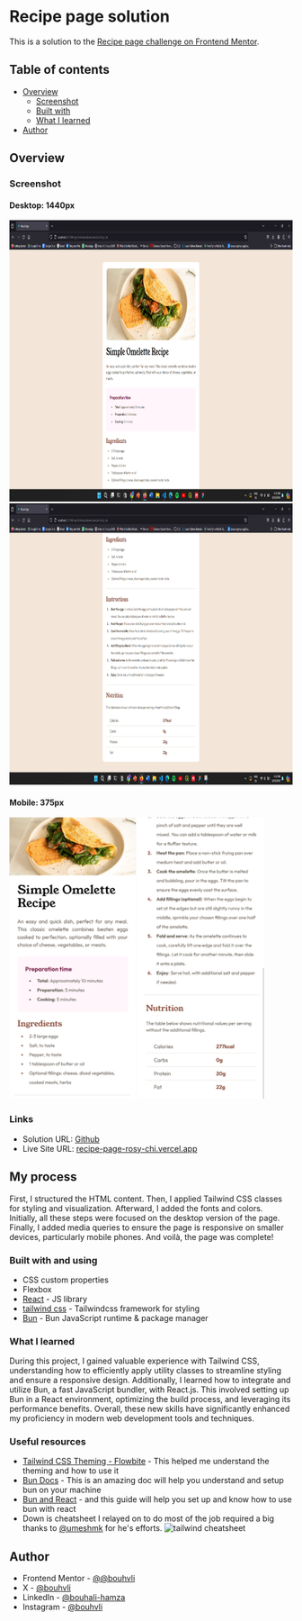 # Recipe page solution

This is a solution to the [Recipe page challenge on Frontend Mentor](https://www.frontendmentor.io/challenges/recipe-page-KiTsR8QQKm).

## Table of contents

- [Overview](#overview)
  - [Screenshot](#screenshot)
  - [Built with](#built-with)
  - [What I learned](#what-i-learned)
- [Author](#author)


## Overview

### Screenshot

#### Desktop: 1440px

<img src="./screens/sol_in_firefox_xl.png" alt="drawing" height="500"/>
<img src="./screens/sol_in_firefox_xl_2.png" alt="drawing" height="500"/>

#### Mobile: 375px

<img src="./screens/sol_firefox_sm.png" alt="drawing" height="500"/>
<img src="./screens/sol_firefox_sm_2.png" alt="drawing" height="500"/>

### Links

- Solution URL: [Github](https://github.com/bouhvli/recipe_page)
- Live Site URL: [recipe-page-rosy-chi.vercel.app](https://recipe-page-rosy-chi.vercel.app/)

## My process
First, I structured the HTML content. Then, I applied Tailwind CSS classes for styling and visualization. Afterward, I added the fonts and colors. Initially, all these steps were focused on the desktop version of the page. Finally, I added media queries to ensure the page is responsive on smaller devices, particularly mobile phones. And voilà, the page was complete!

### Built with and using
- CSS custom properties
- Flexbox
- [React](https://reactjs.org/) - JS library
- [tailwind css](https://tailwindcss.com/) - Tailwindcss framework for styling
- [Bun](https://bun.sh/) - Bun JavaScript runtime & package manager

### What I learned

During this project, I gained valuable experience with Tailwind CSS, understanding how to efficiently apply utility classes to streamline styling and ensure a responsive design. Additionally, I learned how to integrate and utilize Bun, a fast JavaScript bundler, with React.js. This involved setting up Bun in a React environment, optimizing the build process, and leveraging its performance benefits. Overall, these new skills have significantly enhanced my proficiency in modern web development tools and techniques.

### Useful resources

- [Tailwind CSS Theming - Flowbite](https://flowbite.com/docs/customize/theming/) - This helped me understand the theming and how to use it
- [Bun Docs](https://bun.sh/docs/installation) - This is an amazing doc will help you understand and setup bun on your machine
- [Bun and React](https://bun.sh/guides/ecosystem/react) - and this guide will help you set up and know how to use bun with react
- Down is cheatsheet I relayed on to do most of the job required a big thanks to [@umeshmk](https://github.com/umeshmk) for he's efforts.
![tailwind cheatsheet](./screens/tailwind.png)

## Author

- Frontend Mentor - [@@bouhvli](https://www.frontendmentor.io/profile/bouhvli)
- X - [@bouhvli](https://x.com/bouhvli)
- LinkedIn - [@bouhali-hamza](https://www.linkedin.com/in/bouhali-hamza/)
- Instagram - [@bouhvli](https://www.instagram.com/bouhvli/)
